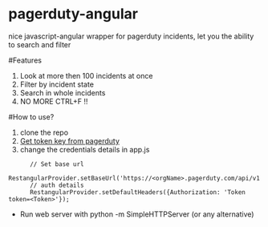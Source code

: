 pagerduty-angular
=================

nice javascript-angular wrapper for pagerduty incidents, let you the ability to search and filter

#Features
1. Look at more then 100 incidents at once
2. Filter by incident state
3. Search in whole incidents
4. NO MORE CTRL+F !!

#How to use?
1. clone the repo
2. [Get token key from pagerduty](https://support.pagerduty.com/hc/en-us/articles/202829310-Generating-an-API-Key)
3. change the credentials details in app.js
```
      // Set base url
      RestangularProvider.setBaseUrl('https://<orgName>.pagerduty.com/api/v1');
      // auth details
      RestangularProvider.setDefaultHeaders({Authorization: 'Token token=<Token>'});
```
* Run web server with python -m SimpleHTTPServer (or any alternative)
